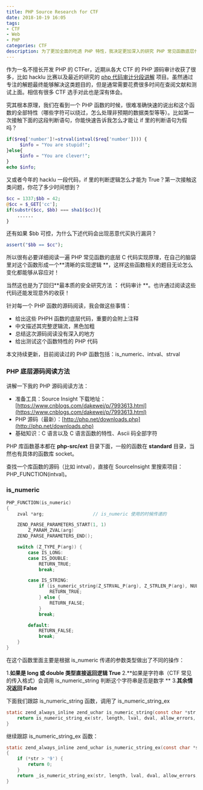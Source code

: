 ```yaml
---
title: PHP Source Research for CTF
date: 2018-10-19 16:05
tags:
- CTF
- Web
- PHP
categories: CTF
description: 为了更加全面的吃透 PHP 特性，我决定更加深入的研究 PHP 常见函数底层代码实现
---
```


作为一名不擅长开发 PHP 的 CTFer，近期从各大 CTF 的 PHP 源码审计收获了很多，比如 hacklu 比赛以及最近的研究的 [php 代码审计分段讲解](https://github.com/bowu678/php_bugs) 项目。虽然通过专注的解题最终能够解决这类题目的，但是通常需要花费很多时间在查阅文献和测试上面。相信有很多 CTF 选手对此也是深有体会。

究其根本原理，我们在看到一个 PHP 函数的时候，很难准确快速的说出和这个函数的全部特性（哪些字符可以绕过，怎么处理非预期的数据类型等等）。比如第一次接触下面的这段判断语句，你能快速告诉我怎么才能让 if 里的判断语句为假吗？

```php
if($req['number']!=strval(intval($req['number']))) {
     $info = "You are stupid!";
}else{
     $info = "You are clever!";
}
echo $info;
```

又或者今年的 hacklu 一段代码，if 里的判断逻辑怎么才能为 True？第一次接触这类问题，你花了多少时间想到？

```php
$cc = 1337;$bb = 42;
@$cc = $_GET['cc'];
if(substr($cc, $bb) === sha1($cc)){
    ......
}
```

还有如果 $bb 可控，为什么下述代码会出现恶意代买执行漏洞？

```php
assert("$bb == $cc");
```



所以很有必要详细阅读一遍 PHP 常见函数的底层 C 代码实现原理，在自己的脑袋里对这个函数形成一个**清晰的实现逻辑 **，这样这些函数相关的题目无论怎么变化都能够从容应对！

当然这也是为了回归**最本质的安全研究方法 **：** 代码审计 **。也许通过阅读这些代码还能发现意外的收获！

针对每一个 PHP 函数的源码阅读，我会做这些事情：

- 给出这些 PHPH 函数的底层代码，重要的会附上注释
- 中文描述其完整逻辑流，黑色加粗
- 总结这次源码阅读没有深入的地方
- 给出测试这个函数特性的 PHP 代码

本文持续更新，目前阅读过的 PHP 函数包括：is_numeric、intval、strval

### PHP 底层源码阅读方法

讲解一下我的 PHP 源码阅读方法：

- 准备工具：Source Insight   下载地址：[https://www.cnblogs.com/dakewei/p/7993613.html](https://www.cnblogs.com/dakewei/p/7993613.html)
- PHP 源码（最新）：[http://php.net/downloads.php](http://php.net/downloads.php)
- 基础知识：C 语言以及 C 语言函数的特性、Ascii 码全部字符

PHP 库函数基本都在 **php-src/ext** 目录下面，一般的函数在 **standard** 目录，当然也有具体的函数库 socket。

查找一个库函数的源码（比如 intval），直接在 SourceInsight 里搜索项目：PHP_FUNCTION(intval)。

### is_numeric

```c
PHP_FUNCTION(is_numeric)
{
	zval *arg;                  // is_numeric 使用的时候传递的

	ZEND_PARSE_PARAMETERS_START(1, 1)
		Z_PARAM_ZVAL(arg)
	ZEND_PARSE_PARAMETERS_END();

	switch (Z_TYPE_P(arg)) {
		case IS_LONG:
		case IS_DOUBLE:
			RETURN_TRUE;
			break;

		case IS_STRING:
			if (is_numeric_string(Z_STRVAL_P(arg), Z_STRLEN_P(arg), NULL, NULL, 0)) {
				RETURN_TRUE;
			} else {
				RETURN_FALSE;
			}
			break;

		default:
			RETURN_FALSE;
			break;
	}
}
```

在这个函数里面主要是根据 is_numeric 传递的参数类型做出了不同的操作：

1.**如果是 long 或 double 类型直接返回逻辑 True**
2.**如果是字符串（CTF 常见的传入格式）会调用 is_numeric_string 判断这个字符串是否是数字 **
3.**其余情况返回 False**


下面我们跟踪 is_numeric_string 函数，调用了 is_numeric_string_ex

```c
static zend_always_inline zend_uchar is_numeric_string(const char *str, size_t length, zend_long *lval, double *dval, int allow_errors) {
    return is_numeric_string_ex(str, length, lval, dval, allow_errors, NULL);
}
```

继续跟踪 is_numeric_string_ex 函数：

```c
static zend_always_inline zend_uchar is_numeric_string_ex(const char *str, size_t length, zend_long *lval, double *dval, int allow_errors, int *oflow_info)
{
	if (*str > '9') {
		return 0;
	}
	return _is_numeric_string_ex(str, length, lval, dval, allow_errors, oflow_info);
}
```

